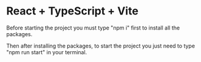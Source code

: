 # React + TypeScript + Vite

Before starting the project you must type "npm i" first to install all the packages.

Then after installing the packages, to start the project you just need to type "npm run start" in your terminal.


